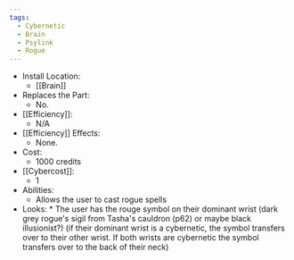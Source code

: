 ```yaml
---
tags:
  - Cybernetic
  - Brain
  - Psylink
  - Rogue
---
```

* Install Location:
	* [[Brain]]
* Replaces the Part:
	* No.
* [[Efficiency]]:
	* N/A
* [[Efficiency]] Effects:
	- None.
* Cost:
	* 1000 credits
* [[Cybercost]]:
	* 1
* Abilities:
	* Allows the user to cast rogue spells
* Looks:
		* The user has the rouge symbol on their dominant wrist (dark grey rogue's sigil from Tasha's cauldron (p62) or maybe black illusionist?) (if their dominant wrist is a cybernetic, the symbol transfers over to their other wrist. If both wrists are cybernetic the symbol transfers over to the back of their neck)